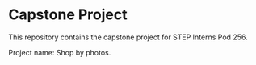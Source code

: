 # Capstone Project

This repository contains the capstone project for STEP Interns Pod 256.

Project name: Shop by photos.
